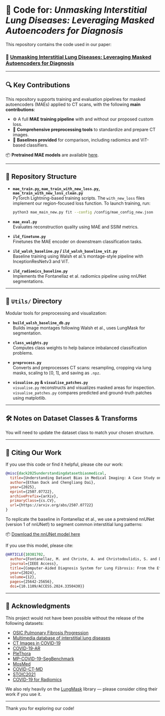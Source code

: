 # 📘 Code for: *Unmasking Interstitial Lung Diseases: Leveraging Masked Autoencoders for Diagnosis*

This repository contains the code used in our paper:

### 🔗 [Unmasking Interstitial Lung Diseases: Leveraging Masked Autoencoders for Diagnosis](https://arxiv.org/)

---

## 🔍 Key Contributions

This repository supports training and evaluation pipelines for masked autoencoders (MAEs) applied to CT scans, with the following **main contributions**:

- ⚙️ A full **MAE training pipeline** with and without our proposed custom loss.
- 🧼 **Comprehensive preprocessing tools** to standardize and prepare CT images.
- 🧪 **Baselines provided** for comparison, including radiomics and ViT-based classifiers.

📦 **Pretrained MAE models** are available [here](https://www.dropbox.com/scl/fo/u9t4jb7edzkdcd5wpmz64/AMERnJD0Gk8A1FMnDpVigzw?rlkey=ywa18ok6pfjyrh09u3qat6sn6&st=ksxyjbam&dl=0).

---

## 📁 Repository Structure

- **`mae_train.py`, `mae_train_with_new_loss.py`, `mae_train_with_new_loss_clean.py`**  
  PyTorch Lightning-based training scripts. The `with_new_loss` files implement our region-focused loss function. To launch training, run:

  ```bash
  python3 mae_main_new.py fit --config /config/mae_config_new.json
  ```

- **`mae_eval.py`**  
  Evaluates reconstruction quality using MAE and SSIM metrics.

- **`ild_finetune.py`**  
  Finetunes the MAE encoder on downstream classification tasks.

- **`ild_walsh_baseline.py` / `ild_walsh_baseline_vit.py`**  
  Baseline training using Walsh et al.’s montage-style pipeline with InceptionResNetv3 and ViT.

- **`ild_radiomics_baseline.py`**  
  Implements the Fontanellaz et al. radiomics pipeline using nnUNet segmentations.

---

## 🧰 `Utils/` Directory

Modular tools for preprocessing and visualization:

- **`build_walsh_baseline_db.py`**  
  Builds image montages following Walsh et al., uses LungMask for segmentation.

- **`class_weights.py`**  
  Computes class weights to help balance imbalanced classification problems.

- **`preprocess.py`**  
  Converts and preprocesses CT scans: resampling, cropping via lung masks, scaling to [0, 1], and saving as `.npz`.

- **`visualise.py` & `visualise_patches.py`**  
  `visualise.py` reconstructs and visualizes masked areas for inspection.  
  `visualise_patches.py` compares predicted and ground-truth patches using matplotlib.

---

## 🛠️ Notes on Dataset Classes & Transforms

You will need to update the dataset class to match your chosen structure.

---

## 📖 Citing Our Work

If you use this code or find it helpful, please cite our work:

```bibtex
@misc{dack2025understandingdatasetbiasmedical,
  title={Understanding Dataset Bias in Medical Imaging: A Case Study on Chest X-rays}, 
  author={Ethan Dack and Chengliang Dai},
  year={2025},
  eprint={2507.07722},
  archivePrefix={arXiv},
  primaryClass={cs.CV},
  url={https://arxiv.org/abs/2507.07722}
}
```

To replicate the baseline in Fontanellaz et al., we use a pretraiend nnUNet (version 1 of nnUNet!) to segment common interstitial lung patterns:

📦 [Download the nnUNet model here](https://www.dropbox.com/scl/fo/4bd86pe7q54u8nx21laer/AC7Yyg3ir8GXTx7KvTG8j8o?rlkey=95rzlk4v6xyw6g2o5gzqq6kg8&st=0zmh68ak&dl=0)

If you use this model, please cite:

```bibtex
@ARTICLE{10381702,
  author={Fontanellaz, M. and Christe, A. and Christodoulidis, S. and Dack, E. and Roos, J. and Drakopoulos, D. and Sieron, D. and Peters, A. and Geiser, T. and Funke-Chambour, M. and Heverhagen, J. and Hoppe, H. and Exadaktylos, A. K. and Ebner, L. and Mougiakakou, S.},
  journal={IEEE Access}, 
  title={Computer-Aided Diagnosis System for Lung Fibrosis: From the Effect of Radiomic Features and Multi-Layer-Perceptron Mixers to Pre-Clinical Evaluation}, 
  year={2024},
  volume={12},
  pages={25642-25656},
  doi={10.1109/ACCESS.2024.3350430}}
```

---

## 🙏 Acknowledgments

This project would not have been possible without the release of the following datasets:

- [OSIC Pulmonary Fibrosis Progression](https://www.kaggle.com/competitions/osic-pulmonary-fibrosis-progression/data)
- [Multimedia database of interstitial lung diseases](https://medgift.hevs.ch/wordpress/databases/ild-database/)
- [CT Images in COVID-19](https://www.cancerimagingarchive.net/collection/ct-images-in-covid-19/)
- [COVID-19-AR](https://www.cancerimagingarchive.net/collection/covid-19-ar/)
- [PleThora](https://www.cancerimagingarchive.net/analysis-result/plethora/)
- [MP-COVID-19-SegBenchmark](https://zenodo.org/records/3757476)
- [MosMed](https://www.kaggle.com/datasets/andrewmvd/mosmed-covid19-ct-scans)
- [COVID-CT-MD](https://springernature.figshare.com/articles/dataset/COVID-CT-MD_COVID-19_Computed_Tomography_Scan_Dataset_Applicable_in_Machine_Learning_and_Deep_Learning/12991592?file=26069987)
- [STOIC2021](https://zenodo.org/records/7969800)
- [COVID-19 for Radiomics](https://www.imagenglab.com/newsite/covid-19/?eeFolder=Zipped_patients&eeListID=1)

We also rely heavily on the [LungMask](https://github.com/JoHof/lungmask) library — please consider citing their work if you use it.

---

Thank you for exploring our code!

